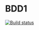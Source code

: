 # BDD1
[![Build status](https://ci.appveyor.com/api/projects/status/sssd6nudet7kipcj?svg=true)](https://ci.appveyor.com/project/artemyev86an/bdd1)
